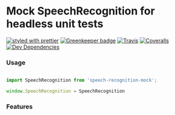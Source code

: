 # Mock SpeechRecognition for headless unit tests

[![styled with prettier](https://img.shields.io/badge/styled_with-prettier-ff69b4.svg)](https://github.com/prettier/prettier)
[![Greenkeeper badge](https://badges.greenkeeper.io/puemos/speech-recognition-mock.svg)](https://greenkeeper.io/)
[![Travis](https://img.shields.io/travis/puemos/speech-recognition-mock.svg)](https://travis-ci.org/puemos/speech-recognition-mock)
[![Coveralls](https://img.shields.io/coveralls/puemos/speech-recognition-mock.svg)](https://coveralls.io/github/puemos/speech-recognition-mock)
[![Dev Dependencies](https://david-dm.org/puemos/speech-recognition-mock/dev-status.svg)](https://david-dm.org/puemos/speech-recognition-mock)


### Usage

```js

import SpeechRecognition from 'speech-recognition-mock';

window.SpeechRecognition = SpeechRecognition

```

### Features


